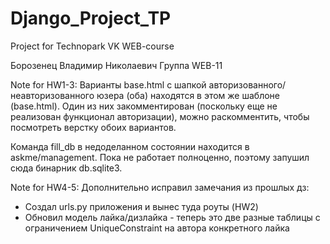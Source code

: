 # Django_Project_TP
Project for Technopark VK WEB-course

Борозенец Владимир Николаевич
Группа WEB-11

Note for HW1-3:
Варианты base.html с шапкой авторизованного/неавторизованного юзера (оба) находятся в этом же шаблоне (base.html). Один из них закомментирован 
(поскольку еще не реализован функционал авторизации), можно раскомментить, чтобы посмотреть верстку обоих вариантов.

Команда fill_db в недоделанном состоянии находится в askme/management. Пока не работает полноценно, поэтому запушил сюда бинарник db.sqlite3.


Note for HW4-5:
Дополнительно исправил замечания из прошлых дз:
- Создал urls.py приложения и вынес туда роуты (HW2)
- Обновил модель лайка/дизлайка - теперь это две разные таблицы с ограничением UniqueConstraint на автора конкретного лайка